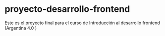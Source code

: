 # proyecto-desarrollo-frontend
Este es el proyecto final para el curso de Introducción al desarrollo frontend (Argentina 4.0 )
